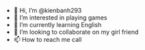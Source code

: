 - 👋 Hi, I’m @kienbanh293
- 👀 I’m interested in playing games
- 🌱 I’m currently learning English
- 💞️ I’m looking to collaborate on my girl friend
- 📫 How to reach me call

<!---
kienbanh293/kienbanh293 is a ✨ special ✨ repository because its `README.md` (this file) appears on your GitHub profile.
You can click the Preview link to take a look at your changes.
--->
